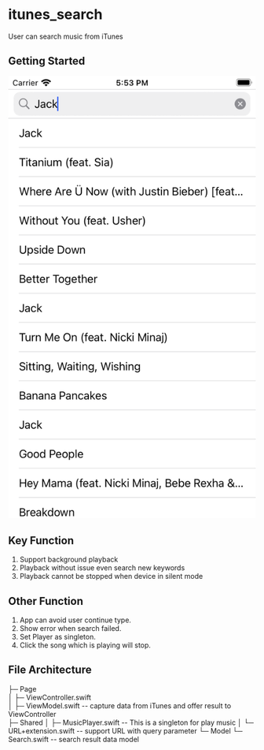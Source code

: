# itunes_search
User can search music from iTunes

## Getting Started
![Alt text](ScreenShot.png?raw=true "Title")

## Key Function
1. Support background playback
2. Playback without issue even search new keywords
3. Playback cannot be stopped when device in silent mode

## Other Function
1. App can avoid user continue type.
2. Show error when search failed.
3. Set Player as singleton.
4. Click the song which is playing will stop.

## File Architecture
├─ Page  
│  ├─ ViewController.swift  
│  ├─ ViewModel.swift         -- capture data from iTunes and offer result to ViewController    
├─ Shared
│  ├─ MusicPlayer.swift       -- This is a singleton for play music 
│  └─ URL+extension.swift     -- support URL with query parameter 
└─ Model
   └─ Search.swift            -- search result data model  


